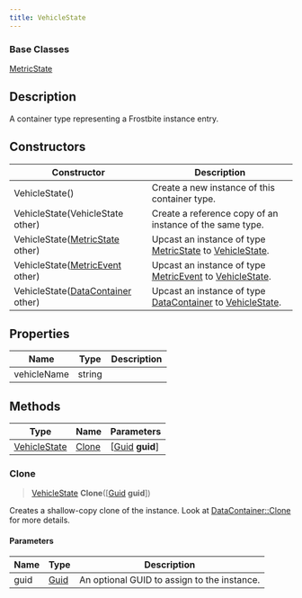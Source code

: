 ```yaml
---
title: VehicleState
---
```

### Base Classes

[MetricState](MetricState)

## Description

A container type representing a Frostbite instance entry.

## Constructors

| Constructor                                                             | Description                                                                                                     |
| ----------------------------------------------------------------------- | --------------------------------------------------------------------------------------------------------------- |
| VehicleState()                                                          | Create a new instance of this container type.                                                                   |
| VehicleState(VehicleState other)                                        | Create a reference copy of an instance of the same type.                                                        |
| VehicleState([MetricState](MetricState) other)                          | Upcast an instance of type [MetricState](MetricState) to [VehicleState](VehicleState).                          |
| VehicleState([MetricEvent](MetricEvent) other)                          | Upcast an instance of type [MetricEvent](MetricEvent) to [VehicleState](VehicleState).                          |
| VehicleState([DataContainer](/vext/ref/shared/class/datacontainer) other) | Upcast an instance of type [DataContainer](/vext/ref/shared/class/datacontainer) to [VehicleState](VehicleState). |

## Properties

| Name        | Type   | Description |
| ----------- | ------ | ----------- |
| vehicleName | string |             |

## Methods

| Type                         | Name            | Parameters                                     |
| ---------------------------- | --------------- | ---------------------------------------------- |
| [VehicleState](VehicleState) | [Clone](#clone) | \[[Guid](/vext/ref/shared/class/guid) **guid**\] |

### Clone

> [VehicleState](VehicleState) **Clone**(\[[Guid](/vext/ref/shared/class/guid) **guid**\])

Creates a shallow-copy clone of the instance. Look at [DataContainer::Clone](/vext/ref/shared/class/datacontainer#clone) for more details.

#### Parameters

| Name | Type         | Description                                 |
| ---- | ------------ | ------------------------------------------- |
| guid | [Guid](Guid) | An optional GUID to assign to the instance. |
